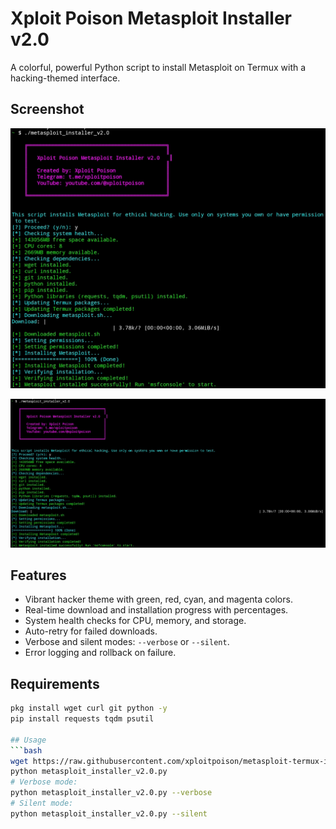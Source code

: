 # Xploit Poison Metasploit Installer v2.0
A colorful, powerful Python script to install Metasploit on Termux with a hacking-themed interface.

## Screenshot
![Metasploit Installer Screenshot](1.jpg)

![Metasploit Installer Screenshot](2.jpg)

## Features
- Vibrant hacker theme with green, red, cyan, and magenta colors.
- Real-time download and installation progress with percentages.
- System health checks for CPU, memory, and storage.
- Auto-retry for failed downloads.
- Verbose and silent modes: `--verbose` or `--silent`.
- Error logging and rollback on failure.

## Requirements
```bash
pkg install wget curl git python -y
pip install requests tqdm psutil

## Usage
```bash
wget https://raw.githubusercontent.com/xploitpoison/metasploit-termux-installer/main/metasploit_installer_v2.0.py
python metasploit_installer_v2.0.py
# Verbose mode:
python metasploit_installer_v2.0.py --verbose
# Silent mode:
python metasploit_installer_v2.0.py --silent
